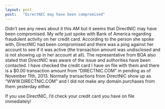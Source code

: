 ```yaml
---
layout: post
post:   "DirectNIC may have been compromised"
---
```


Didn’t see any news about it this AM but it seems that DirectNIC may have been compromised. My wife just spoke with Bank of America regarding fraudulent activity on her credit card. According to the person she spoke with, DirectNIC had been compromised and there was a ping against her account to see if it was active (the transaction amount was undisclosed and is not showing up in her account at all). The representative from BOA also stated that DirectNIC was aware of the issue and authorities have been contacted. I have checked the credit card I have on file with them and there is a $0.00 transaction amount from “DIRECTNIC.COM” in pending as of November 11th, 2013. Normally transactions from DirectNIC show up as “WWW.DIRECTNIC.COM” and I did not make any domain purchases from them yesterday either.

If you use DirectNIC, I’d check your credit card you have on file immediately!

